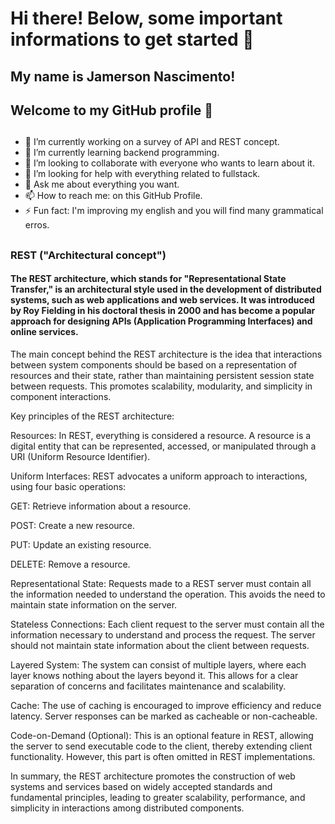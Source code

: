 # Hi there! Below, some important informations to get started 👋
##  My name is Jamerson Nascimento! 
## Welcome to my GitHub profile 👋
##
- 🔭 I’m currently working on a survey of API and REST concept.
- 🌱 I’m currently learning backend programming. 
- 👯 I’m looking to collaborate with everyone who wants to learn about it.
- 🤔 I’m looking for help with everything related to fullstack.
- 💬 Ask me about everything you want.
- 📫 How to reach me: on this GitHub Profile.
- ⚡ Fun fact: I'm improving my english and you will find many grammatical erros.
  ##

### REST ("Architectural concept")
#### The REST architecture, which stands for "Representational State Transfer," is an architectural style used in the development of distributed systems, such as web applications and web services. It was introduced by Roy Fielding in his doctoral thesis in 2000 and has become a popular approach for designing APIs (Application Programming Interfaces) and online services.

The main concept behind the REST architecture is the idea that interactions between system components should be based on a representation of resources and their state, rather than maintaining persistent session state between requests. This promotes scalability, modularity, and simplicity in component interactions.

Key principles of the REST architecture:

Resources: In REST, everything is considered a resource. A resource is a digital entity that can be represented, accessed, or manipulated through a URI (Uniform Resource Identifier).

Uniform Interfaces: REST advocates a uniform approach to interactions, using four basic operations:

GET: Retrieve information about a resource.

POST: Create a new resource.

PUT: Update an existing resource.

DELETE: Remove a resource.

Representational State: Requests made to a REST server must contain all the information needed to understand the operation. This avoids the need to maintain state information on the server.

Stateless Connections: Each client request to the server must contain all the information necessary to understand and process the request. The server should not maintain state information about the client between requests.

Layered System: The system can consist of multiple layers, where each layer knows nothing about the layers beyond it. This allows for a clear separation of concerns and facilitates maintenance and scalability.

Cache: The use of caching is encouraged to improve efficiency and reduce latency. Server responses can be marked as cacheable or non-cacheable.

Code-on-Demand (Optional): This is an optional feature in REST, allowing the server to send executable code to the client, thereby extending client functionality. However, this part is often omitted in REST implementations.

In summary, the REST architecture promotes the construction of web systems and services based on widely accepted standards and fundamental principles, leading to greater scalability, performance, and simplicity in interactions among distributed components.
 
